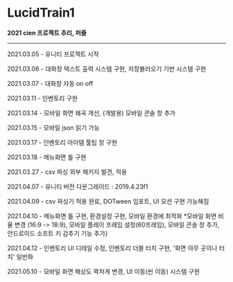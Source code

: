 # LucidTrain1
**2021 cien 프로젝트
추리, 퍼즐**

***

2021.03.05 - 유니티 프로젝트 시작

2021.03.06 - 대화창 텍스트 출력 시스템 구현, 저장불러오기 기반 시스템 구현

2021.03.07 - 대화창 자동 on off

2021.03.11 - 인벤토리 구현

2021.03.14 - 모바일 화면 왜곡 개선, (개발용) 모바일 콘솔 창 추가

2021.03.15 - 모바일 json 읽기 가능

2021.03.17 - 인벤토리 아이템 툴팁 창 구현

2021.03.18 - 메뉴화면 틀 구현

2021.03.27 - csv 파싱 외부 패키지 발견, 적용

2021.04.07 - 유니티 버전 다운그레이드 : 2019.4.23f1

2021.04.09 - csv 파싱기 적용 완료, DOTween 임포트, UI 모션 구현 가능해짐

2021.04.10 - 메뉴화면 틀 구현, 환경설정 구현, 모바일 환경에 최적화
*모바일 화면 비율 변경 (16:9 -> 18:9), 모바일 플레이 프레임 설정(60프레임), 모바일 콘솔 창 추가, 안드로이드 소프트 키 감추기 기능 추가}

2021.04.12 - 인벤토리 UI 디테일 수정, 인벤토리 더블 터치 구현, '화면 아무 곳이나 터치'  일반화

2021.05.10 - 모바일 화면 해상도 꽉차게 변경, UI 이동(씬 이동) 시스템 구현
